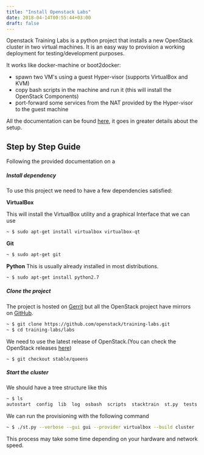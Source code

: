```yaml
---
title: "Install Openstack Labs"
date: 2018-04-14T00:55:44+03:00
draft: false 
---
```

Openstack Training Labs is a python project that installs a new OpenStack cluster in two virtual machines.
It is an easy way to provision a working deployment for testing/development purposes.

It works like docker-machine or boot2docker: 

* spawn two VM's using a guest Hyper-visor (supports VirtualBox and KVM)
* copy bash scripts in the machine and run it (this will install the OpenStack Components)
* port-forward some services from the NAT provided by the Hyper-visor to the guest machine

All the documentation can be found [here](1), it goes in greater details about the setup.

## Step by Step Guide
Following the provided documentation on a 

##### Install dependency
To use this project we need to have a few dependencies satisfied:

**VirtualBox**

This will install the VirtualBox utility and a graphical Interface that we can use
```bash
~ $ sudo apt-get install virtualbox virtualbox-qt
```

**Git**

```bash
~ $ sudo apt-get git
```

**Python**
This is usually already installed in most distributions.
```bash
~ $ sudo apt-get install python2.7
```

##### Clone the project
The project is hosted on [Gerrit](2) but all the OpenStack project have mirrors on [GitHub](3).
```bash
~ $ git clone https://github.com/openstack/training-labs.git
~ $ cd training-labs/labs
```
We need to use the latest release of OpenStack.(You can check the OpenStack releases [here][4])
```
~ $ git checkout stable/queens
```

##### Start the cluster
We should have a tree structure like this
```bash
~ $ ls
autostart  config  lib  log  osbash  scripts  stacktrain  st.py  tests  tools  wbatch
```

We can run the provisioning with the following command
```bash
~ $ ./st.py --verbose --gui gui --provider virtualbox --build cluster
```
This process may take some time depending on your hardware and network speed.



[1]: https://wiki.openstack.org/wiki/Documentation/training-labs#About_Training_Labs
[2]: http://git.openstack.org/cgit/openstack/training-labs
[3]: https://github.com/openstack
[4]: https://releases.openstack.org/

